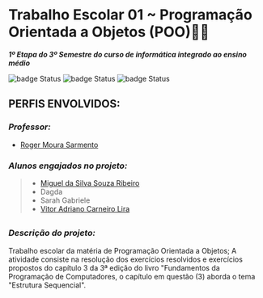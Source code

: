 # **Trabalho Escolar 01 ~ Programação Orientada a Objetos (POO)🐻🍯** 
***1º Etapa do 3º Semestre do curso de informática integrado ao ensino médio***

 ![badge Status](https://img.shields.io/badge/Status-Em_desenvolvimento-hsl) ![badge Status](https://img.shields.io/badge/Linguaguem:-Java-hs1) ![badge Status](https://img.shields.io/badge/Ferramentas-Eclipse_&_Netbeans-hs1)
##
## PERFIS ENVOLVIDOS:
### *Professor:*
- [Roger Moura Sarmento](https://github.com/rogermsarmento)
### *Alunos engajados no projeto:* 
> * [Miguel da Silva Souza Ribeiro](https://github.com/Miguelito0o)
> * Dagda
> * Sarah Gabriele
> * [Vitor Adriano Carneiro Lira](https://github.com/VitorLira1)
##
### *Descrição do projeto:*
Trabalho escolar da matéria de Programação Orientada a Objetos; 
A atividade consiste na resolução dos exercícios resolvidos e exercícios propostos do capítulo 3 da 3ª edição do livro "Fundamentos da Programação de Computadores, o capítulo em questão (3) aborda o tema "Estrutura Sequencial". 
